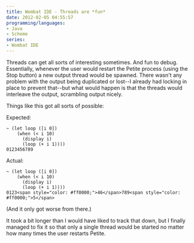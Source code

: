 ```yaml
---
title: Wombat IDE - Threads are *fun*
date: 2012-02-05 04:55:57
programming/languages:
- Java
- Scheme
series:
- Wombat IDE
---
```

Threads can get all sorts of interesting sometimes. And fun to debug. Essentially, whenever the user would restart the Petite process (using the Stop button) a new output thread would be spawned. There wasn't any problem with the output being duplicated or lost--I already had locking in place to prevent that--but what would happen is that the threads would interleave the output, scrambling output nicely.

<!--more-->

Things like this got all sorts of possible:

Expected:

```
~ (let loop ([i 0])
    (when (< i 10)
      (display i)
      (loop (+ i 1))))
0123456789
```

Actual:

```
~ (let loop ([i 0])
    (when (< i 10)
      (display i)
      (loop (+ i 1))))
0123<span style="color: #ff0000;">46</span>789<span style="color: #ff0000;">5</span>
```

(And it only got worse from there.)

It took a bit longer than I would have liked to track that down, but I finally managed to fix it so that only a single thread would be started no matter how many times the user restarts Petite.